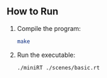 ## How to Run

1. Compile the program:
	```bash
	make
	```

2. Run the executable:
	```bash
	./miniRT ./scenes/basic.rt
	```
